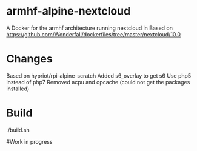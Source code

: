armhf-alpine-nextcloud
======================
A Docker for the armhf architecture running nextcloud in 
Based on https://github.com/Wonderfall/dockerfiles/tree/master/nextcloud/10.0

Changes
=======
Based on hypriot/rpi-alpine-scratch
Added s6_overlay to get s6
Use php5 instead of php7
Removed acpu and opcache (could not get the packages installed)

Build
=====
./build.sh

#Work in progress
